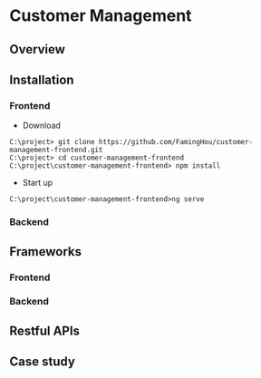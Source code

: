 # Customer Management

## Overview

## Installation

### Frontend
* Download 
```console
C:\project> git clone https://github.com/FamingHou/customer-management-frontend.git
C:\project> cd customer-management-frontend
C:\project\customer-management-frontend> npm install
```
* Start up
```console
C:\project\customer-management-frontend>ng serve
```
### Backend

## Frameworks

### Frontend

### Backend

## Restful APIs

## Case study
